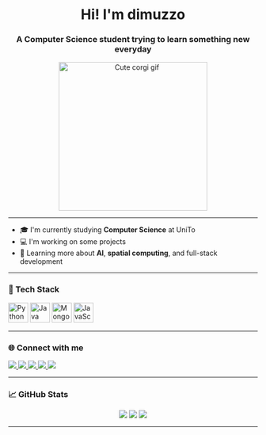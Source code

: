 <h1 align="center">Hi! I'm dimuzzo</h1>
<h3 align="center">A Computer Science student trying to learn something new everyday</h3>

<div align="center">
  <img src="https://i.pinimg.com/originals/66/23/e7/6623e73500f43b8d20aaa35a46465641.gif" alt="Cute corgi gif" width="300"/>
</div>

---

- 🎓 I'm currently studying **Computer Science** at UniTo  
- 💻 I'm working on some projects  
- 🧠 Learning more about **AI**, **spatial computing**, and full-stack development  

---

### 🚀 Tech Stack

<p align="left">
  <img src="https://cdn.jsdelivr.net/gh/devicons/devicon/icons/python/python-original.svg" width="40" height="40" alt="Python"/>
  <img src="https://cdn.jsdelivr.net/gh/devicons/devicon/icons/java/java-original.svg" width="40" height="40" alt="Java"/>
  <img src="https://cdn.jsdelivr.net/gh/devicons/devicon/icons/mongodb/mongodb-original.svg" width="40" height="40" alt="MongoDB"/>
  <img src="https://cdn.jsdelivr.net/gh/devicons/devicon/icons/javascript/javascript-original.svg" width="40" height="40" alt="JavaScript"/>
</p>

---

### 🌐 Connect with me

<p align="left">
  <a href="https://www.linkedin.com/in/alessandro-demo-b844a8301" target="_blank">
    <img src="https://img.shields.io/badge/LinkedIn-0077B5?style=flat&logo=linkedin&logoColor=white" />
  </a>
  <a href="https://www.instagram.com/_aledemo/" target="_blank">
    <img src="https://img.shields.io/badge/Instagram-E4405F?style=flat&logo=instagram&logoColor=white" />
  </a>
  <a href="https://leetcode.com/dimuzzo/" target="_blank">
    <img src="https://img.shields.io/badge/LeetCode-FFA116?style=flat&logo=leetcode&logoColor=black" />
  </a>
  <a href="https://letterboxd.com/dimuzzo/" target="_blank">
    <img src="https://img.shields.io/badge/-Letterboxd-202830?style=flat&logo=letterboxd&logoColor=white"/>
  </a>
  <a href="mailto:your.email@example.com">
    <img src="https://img.shields.io/badge/Email-D14836?style=flat&logo=gmail&logoColor=white" />
  </a>
</p>

---

### 📈 GitHub Stats

<p align="center">
  <img src="https://github-readme-stats.vercel.app/api?username=dimuzzo&show_icons=true&theme=radical" />
  <img src="https://github-readme-stats.vercel.app/api/top-langs/?username=dimuzzo&layout=compact&theme=radical" />
  <img src="https://nirzak-streak-stats.vercel.app?user=dimuzzo&date_format=j%20M%5B%20Y%5D" />
</p>

---
